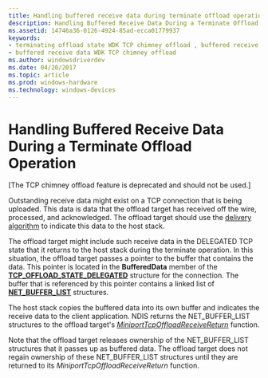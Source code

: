 ```yaml
---
title: Handling buffered receive data during terminate offload operation
description: Handling Buffered Receive Data During a Terminate Offload Operation
ms.assetid: 14746a36-0126-4924-85ad-ecca01779937
keywords:
- terminating offload state WDK TCP chimney offload , buffered receive data
- buffered receive data WDK TCP chimney offload
ms.author: windowsdriverdev
ms.date: 04/20/2017
ms.topic: article
ms.prod: windows-hardware
ms.technology: windows-devices
---
```


# Handling Buffered Receive Data During a Terminate Offload Operation


\[The TCP chimney offload feature is deprecated and should not be used.\]




Outstanding receive data might exist on a TCP connection that is being uploaded. This data is data that the offload target has received off the wire, processed, and acknowledged. The offload target should use the [delivery algorithm](delivery-algorithm.md) to indicate this data to the host stack.

The offload target might include such receive data in the DELEGATED TCP state that it returns to the host stack during the terminate operation. In this situation, the offload target passes a pointer to the buffer that contains the data. This pointer is located in the **BufferedData** member of the [**TCP\_OFFLOAD\_STATE\_DELEGATED**](https://msdn.microsoft.com/library/windows/hardware/ff570939) structure for the connection. The buffer that is referenced by this pointer contains a linked list of [**NET\_BUFFER\_LIST**](https://msdn.microsoft.com/library/windows/hardware/ff568388) structures.

The host stack copies the buffered data into its own buffer and indicates the receive data to the client application. NDIS returns the NET\_BUFFER\_LIST structures to the offload target's [*MiniportTcpOffloadReceiveReturn*](https://msdn.microsoft.com/library/windows/hardware/ff559462) function.

Note that the offload target releases ownership of the NET\_BUFFER\_LIST structures that it passes up as buffered data. The offload target does not regain ownership of these NET\_BUFFER\_LIST structures until they are returned to its *MiniportTcpOffloadReceiveReturn* function.

 

 





